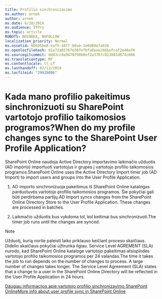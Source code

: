 ```yaml
---
title: Profilio sinchronizavimo
ms.author: arnek
author: arnek
ms.date: 6/20/2018
ms.audience: ITPro
ms.topic: article
ROBOTS: NOINDEX, NOFOLLOW
localization_priority: Normal
ms.assetid: 6b695be8-eaf5-44ff-b0ae-1e0d89e7ab36
ms.openlocfilehash: d1a72a85767e36fefbfa8eee266befcaf2e48af0
ms.sourcegitcommit: dd43cc0a9470f98b8ef2a3787c823801d674c666
ms.translationtype: MT
ms.contentlocale: lt-LT
ms.lasthandoff: 02/12/2019
ms.locfileid: "29920096"
---
```

# <a name="when-do-my-profile-changes-sync-to-the-sharepoint-user-profile-application"></a><span data-ttu-id="aced7-102">Kada mano profilio pakeitimus sinchronizuoti su SharePoint vartotojo profilio taikomosios programos?</span><span class="sxs-lookup"><span data-stu-id="aced7-102">When do my profile changes sync to the SharePoint User Profile Application?</span></span>

<span data-ttu-id="aced7-103">SharePoint Online naudoja Active Directory importavimo laikmačio užduotis (AD importo) importuoti vartotojus ir grupes į vartotojo profilio taikomosios programos.</span><span class="sxs-lookup"><span data-stu-id="aced7-103">SharePoint Online uses the Active Directory Import timer job (AD Import) to import users and groups into the User Profile Application.</span></span> 
  
1. <span data-ttu-id="aced7-p101">AD importo sinchronizuoja pakeitimus iš SharePoint Online katalogas parduotuvės vartotojo profilio taikomosios programos. Šie pokyčiai gali būti perdirbama partijų.</span><span class="sxs-lookup"><span data-stu-id="aced7-p101">AD Import syncs changes from the SharePoint Online Directory Store to the User Profile Application. These changes are processed in batches.</span></span>
    
2. <span data-ttu-id="aced7-106">Laikmačio užduotis bus vykdoma tol, kol keitimai bus sinchronizuoti.</span><span class="sxs-lookup"><span data-stu-id="aced7-106">The timer job runs until the changes are synced.</span></span>
    
> [!NOTE]
> <span data-ttu-id="aced7-p102">Užduotį, kurią norite paleisti laiko priklauso keičiant proceso skaičiaus. Didelio skaičiaus pokyčiai užtrunka ilgiau. Service Level AGREMENT (SLA) nurodo, kad SharePoint Online kataloge vartotojo pakeitimas atsispindės vartotojo profilio taikomosios programos per 24 valandas.</span><span class="sxs-lookup"><span data-stu-id="aced7-p102">The time it takes the job to run depends on the number of changes to process. A large number of changes takes longer. The Service Level Agreement (SLA) states that a change to a user in the SharePoint Online Directory will be reflected in the User Profile Application in 24 hours.</span></span> 
  
[<span data-ttu-id="aced7-110">Daugiau informacijos apie vartotojo profilio sinchronizavimo SharePoint Online</span><span class="sxs-lookup"><span data-stu-id="aced7-110">More info about user profile sync in SharePoint Online</span></span>](https://go.microsoft.com/fwlink/?linkid=875671)
  

